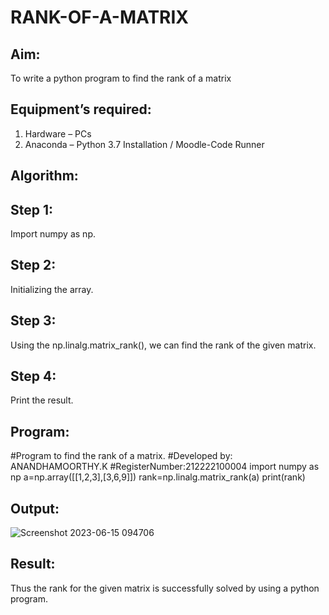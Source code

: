 # RANK-OF-A-MATRIX
## Aim:
To write a python program to find the rank of a matrix
## Equipment’s required:
1. 	Hardware – PCs
2. 	Anaconda – Python 3.7 Installation / Moodle-Code Runner
## Algorithm:
## Step 1:
Import numpy as np.
## Step 2:
Initializing the array.
## Step 3:
Using the np.linalg.matrix_rank(), we can find the rank of the given matrix.
## Step 4:
Print the result.
## Program:
#Program to find the rank of a matrix.
#Developed by: ANANDHAMOORTHY.K
#RegisterNumber:212222100004
import numpy as np
a=np.array([[1,2,3],[3,6,9]])
rank=np.linalg.matrix_rank(a)
print(rank)
## Output:
![Screenshot 2023-06-15 094706](https://github.com/AnandhamoorthyKarthikeyan/RANK-OF-A-MATRIX/assets/119475998/d19f58ca-2968-41b7-b93d-4e5f405362e4)
## Result:
Thus the rank for the given matrix is successfully solved by  using a python program.

